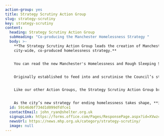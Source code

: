 ```yaml
---
action-group: yes
title: Strategy Scrutiny Action Group
slug: strategy-scrutiny
key: strategy-scrutiny
content:
  heading: Strategy Scrutiny Action Group
  subHeading: "Co-producing the Manchester Homelessness Strategy "
  body: >-
    **The Strategy Scrutiny Action Group leads the creation of Manchester’s
    city-wide, co-produced homelessness strategy.**  


    You can read the new Manchester's Homelessness and Rough Sleeping Strategy [here](https://www.manchester.gov.uk/info/200117/homeless_people/7160/homelessness_strategy). 


    Originally established to feed into and scrutinise the Council’s strategy on homelessness, the group decided to take a different approach and create a brand-new strategy which would be co-produced from start to finish - becoming **a strategy for the city as a whole, and all the services connected to ending and preventing homelessness.** 


    Like our other Action Groups, the Strategy Scrutiny Action Group brings together cross-sector organisations, primarily Manchester City Council and local homelessness charities like Shelter Manchester and Barnabus, with people with lived experience of homelessness, to inform their work. 


    As the city’s new strategy for ending homelessness takes shape, **it is important to have a range of perspectives to inform how we tackle homelessness** – please get in touch if you are interested in joining the group.
  id: 59146d6f734d1d099dfdfce1
  contactEmail: john_ryan@shelter.org.uk
  signupLink: https://forms.office.com/Pages/ResponsePage.aspx?id=XVwzcf1bkE61VN8N5KjjQkQ2JR41SuRLu92-3-tlPOtURDMzQjVZWEczSFdPS1M2SEZMR1RVTkpHVC4u
  newsUrl: https://news.mhp.org.uk/category/strategy-scrutiny/
  image: null
---
```

